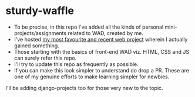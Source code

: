 # sturdy-waffle
- To be precise, in this repo I've added all the kinds of personal mini-projects/assignments related to WAD, created by me.  
- I've hosted [my most favourite and recent web project](https://atharva01903.github.io/sturdy-waffle/) wherein I actually gained something. 
- Those starting with the basics of front-end WAD viz. HTML, CSS and JS can surely refer this repo. 
- I'll try to update this repo as frequently as possible. 
- If you can make this look simpler to understand do drop a PR. These are one of my genuine efforts to make learning simpler for newbies.

I'll be adding django-projects too for those very new to the topic. 
